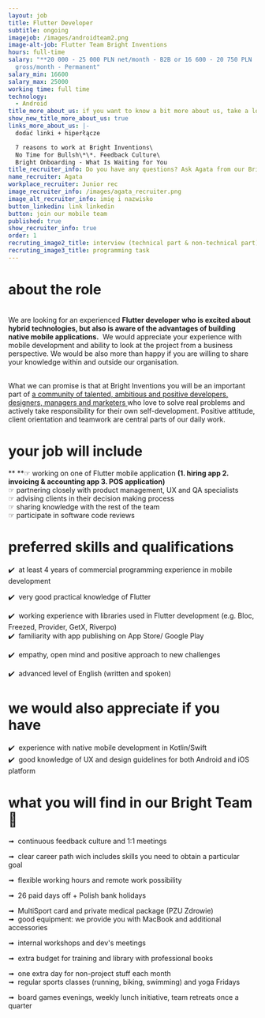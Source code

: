 ```yaml
---
layout: job
title: Flutter Developer
subtitle: ongoing
imagejob: /images/androidteam2.png
image-alt-job: Flutter Team Bright Inventions
hours: full-time
salary: "**20 000 - 25 000 PLN net/month - B2B or 16 600 - 20 750 PLN
  gross/month - Permanent"
salary_min: 16600
salary_max: 25000
working time: full time
technology:
  - Android
title_more_about_us: if you want to know a bit more about us, take a look below ****
show_new_title_more_about_us: true
links_more_about_us: |-
  dodać linki + hiperłącze

  7 reasons to work at Bright Inventions\
  No Time for Bullsh\*\*. Feedback Culture\
  Bright Onboarding - What Is Waiting for You
title_recruiter_info: Do you have any questions? Ask Agata from our Bright team!
name_recruiter: Agata
workplace_recruiter: Junior rec
image_recruiter_info: /images/agata_recruiter.png
image_alt_recruiter_info: imię i nazwisko
button_linkedin: link linkedin
button: join our mobile team
published: true
show_recruiter_info: true
order: 1
recruting_image2_title: interview (technical part & non-technical part)
recruting_image3_title: programming task
---
```

# **about the role** 

\
We are looking for an experienced **Flutter developer** **who is excited about hybrid technologies, but also is aware of the advantages of building native mobile applications.**  We would appreciate your experience with mobile development and ability to look at the project from a business perspective. We would be also more than happy if you are willing to share your knowledge within and outside our organisation. 

\
What we can promise is that at Bright Inventions you will be an important part of [a community of talented, ambitious and positive developers, designers, managers and marketers ](https://brightinventions.pl/about-us/team/)who love to solve real problems and actively take responsibility for their own self-development. Positive attitude, client orientation and teamwork are central parts of our daily work.  



# **your job will include**

** **☞ working on one of Flutter mobile application **(1. hiring app 2. invoicing & accounting app 3. POS application)** \
☞ partnering closely with product management, UX and QA specialists\
☞ advising clients in their decision making process\
☞ sharing knowledge with the rest of the team\
☞ participate in software code reviews



# **preferred skills and qualifications**



✔️  at least 4 years of commercial programming experience in mobile development

✔️  very good practical knowledge of Flutter 

✔️  working experience with libraries used in Flutter development (e.g. Bloc, Freezed, Provider, GetX, Riverpo) \
✔️  familiarity with app publishing on App Store/ Google Play

✔️  empathy, open mind and positive approach to new challenges

✔️  advanced level of English (written and spoken)



# **we would also appreciate if you have** 



✔️  experience with native mobile development in Kotlin/Swift \
✔️  good knowledge of UX and design guidelines for both Android and iOS platform



# **what you will find in our Bright Team 🧡**



➟  continuous feedback culture and 1:1 meetings 

➟  clear career path wich includes skills you need to obtain a particular goal 

➟  flexible working hours and remote work possibility

➟  26 paid days off + Polish bank holidays

➟  MultiSport card and private medical package (PZU Zdrowie)\
➟  good equipment: we provide you with MacBook and additional accessories

➟  internal workshops and dev's meetings 

➟  extra budget for training and library with professional books

➟  one extra day for non-project stuff each month \
➟  regular sports classes (running, biking, swimming) and yoga Fridays 

➟  board games evenings, weekly lunch initiative, team retreats once a quarter